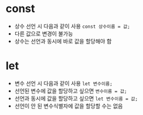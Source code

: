 # const
- 상수 선언 시 다음과 같이 사용
  `const 상수이름 = 값;`
- 다른 값으로 변경이 불가능
- 상수는 선언과 동시에 바로 값을 할당해야 함

# let
- 변수 선언 시 다음과 같이 사용
  `let 변수이름;`
- 선언된 변수에 값을 할당하고 싶으면
  `변수이름 = 값;`
- 선언과 동시에 값을 할당하고 싶으면
  `let 변수이름 = 값;`
- 선언이 안 된 변수식별자에 값을 할당할 수는 없음
